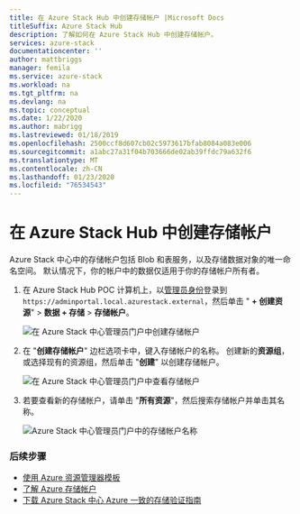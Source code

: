 ```yaml
---
title: 在 Azure Stack Hub 中创建存储帐户 |Microsoft Docs
titleSuffix: Azure Stack Hub
description: 了解如何在 Azure Stack Hub 中创建存储帐户。
services: azure-stack
documentationcenter: ''
author: mattbriggs
manager: femila
ms.service: azure-stack
ms.workload: na
ms.tgt_pltfrm: na
ms.devlang: na
ms.topic: conceptual
ms.date: 1/22/2020
ms.author: mabrigg
ms.lastreviewed: 01/18/2019
ms.openlocfilehash: 2500ccf8d607cb02c5973617bfab8084a083e006
ms.sourcegitcommit: a1abc27a31f04b703666de02ab39ffdc79a632f6
ms.translationtype: MT
ms.contentlocale: zh-CN
ms.lasthandoff: 01/23/2020
ms.locfileid: "76534543"
---
```

# <a name="create-storage-accounts-in-azure-stack-hub"></a>在 Azure Stack Hub 中创建存储帐户

Azure Stack 中心中的存储帐户包括 Blob 和表服务，以及存储数据对象的唯一命名空间。 默认情况下，你的帐户中的数据仅适用于你的存储帐户所有者。

1. 在 Azure Stack Hub POC 计算机上，以[管理员身份](../asdk/asdk-connect.md)登录到 `https://adminportal.local.azurestack.external`，然后单击 " **+ 创建资源**" > **数据 + 存储** > **存储帐户**。

   ![在 Azure Stack 中心管理员门户中创建存储帐户](media/azure-stack-provision-storage-account/image01.png)

2. 在 "**创建存储帐户**" 边栏选项卡中，键入存储帐户的名称。 创建新的**资源组**，或选择现有的资源组，然后单击 "**创建**" 以创建存储帐户。

   ![在 Azure Stack 中心管理员门户中查看存储帐户](media/azure-stack-provision-storage-account/image02.png)

3. 若要查看新的存储帐户，请单击 "**所有资源**"，然后搜索存储帐户并单击其名称。

    ![Azure Stack 中心管理员门户中的存储帐户名称](media/azure-stack-provision-storage-account/image03.png)

### <a name="next-steps"></a>后续步骤

- [使用 Azure 资源管理器模板](../user/azure-stack-arm-templates.md)
- [了解 Azure 存储帐户](/azure/storage/common/storage-create-storage-account)
- [下载 Azure Stack 中心 Azure 一致的存储验证指南](https://aka.ms/azurestacktp1doc)
